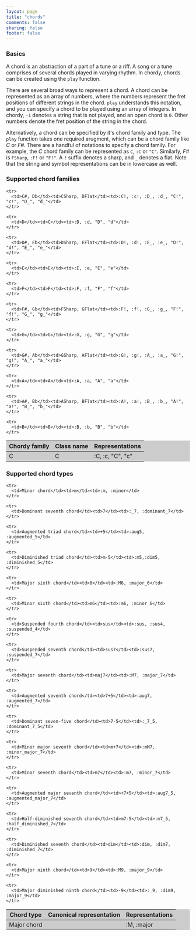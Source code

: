 ```yaml
---
layout: page
title: "chords"
comments: false
sharing: false
footer: false
---
```


### Basics
A chord is an abstraction of a part of a tune or a riff.
A song or a tune comprises of several chords played in varying rhythm.
In chordy, chords can be created using the <code>play</code> function.

There are several broad ways to represent a chord.
A chord can be represented as an array of numbers, where the numbers represent the fret positions of different strings in the chord.
<code>play</code> understands this notation, and you can specify a chord to be played using an array of integers.
In chordy, <code>-1</code> denotes a string that is not played, and an open chord is <code>0</code>.
Other numbers denote the fret position of the string in the chord.

<script src="https://gist.github.com/darth10/4967644.js?file=chords_with_array.rb"><!-- Gist  --></script>

Alternatively, a chord can be specified by it's chord family and type.
The <code>play</code> function takes one required arugment, which can be a chord family like <i>C</i> or <i>F#</i>.
There are a handful of notations to specify a chord family. For example, the <i>C</i> chord family can be represented as <code>C</code>, <code>:C</code> or <code>"C"</code>.
Similarly, <i>F#</i> is <code>FSharp</code>, <code>:F!</code> or <code>"F!"</code>. A <code>!</code> suffix denotes a sharp, and <code>_</code> denotes a flat.
Note that the string and symbol representations can be in lowercase as well.

<script src="https://gist.github.com/darth10/4967644.js?file=chords_with_family_type.rb"><!-- Gist  --></script>

### Supported chord families

<table class="chord_families_and_types" style="background:#CCC;">
  <thead>
    <tr>
      <th>Chordy family</th><th>Class name</th><th>Representations</th>
    </tr>
  </thead>

  <tbody>
    <tr>
      <td>C</td><td>C</td><td>:C, :c, "C", "c"</td>
    </tr>

    <tr>
      <td>C#, Db</td><td>CSharp, DFlat</td><td>:C!, :c!, :D_, :d_, "C!", "c!", "D_", "d_"</td>
    </tr>

    <tr>
      <td>D</td><td>C</td><td>:D, :d, "D", "d"</td>
    </tr>

    <tr>
      <td>D#, Eb</td><td>DSharp, EFlat</td><td>:D!, :d!, :E_, :e_, "D!", "d!", "E_", "e_"</td>
    </tr>

    <tr>
      <td>E</td><td>E</td><td>:E, :e, "E", "e"</td>
    </tr>

    <tr>
      <td>F</td><td>F</td><td>:F, :f, "F", "f"</td>
    </tr>

    <tr>
      <td>F#, Gb</td><td>FSharp, GFlat</td><td>:F!, :f!, :G_, :g_, "F!", "f!", "G_", "g_"</td>
    </tr>

    <tr>
      <td>G</td><td>G</td><td>:G, :g, "G", "g"</td>
    </tr>

    <tr>
      <td>G#, Ab</td><td>GSharp, AFlat</td><td>:G!, :g!, :A_, :a_, "G!", "g!", "A_", "a_"</td>
    </tr>

    <tr>
      <td>A</td><td>A</td><td>:A, :a, "A", "a"</td>
    </tr>

    <tr>
      <td>A#, Bb</td><td>ASharp, BFlat</td><td>:A!, :a!, :B_, :b_, "A!", "a!", "B_", "b_"</td>
    </tr>

    <tr>
      <td>B</td><td>B</td><td>:B, :b, "B", "b"</td>
    </tr>
  </tbody>
</table>


### Supported chord types

<table class="chord_families_and_types" style="background:#CCC;">
  <thead>
    <tr>
      <th>Chord type</th><th>Canonical representation</th><th>Representations</th>
    </tr>
  </thead>

  <tbody>
    <tr>
      <td>Major chord</td><td></td><td>:M, :major</td>
    </tr>

    <tr>
      <td>Minor chord</td><td>m</td><td>:m, :minor</td>
    </tr>

    <tr>
      <td>Dominant seventh chord</td><td>7</td><td>:_7, :dominant_7</td>
    </tr>

    <tr>
      <td>Augmented triad chord</td><td>+5</td><td>:aug5, :augmented_5</td>
    </tr>

    <tr>
      <td>Diminished triad chord</td><td>m-5</td><td>:m5,:dim5, :diminished_5</td>
    </tr>

    <tr>
      <td>Major sixth chord</td><td>6</td><td>:M6, :major_6</td>
    </tr>

    <tr>
      <td>Minor sixth chord</td><td>m6</td><td>:m6, :minor_6</td>
    </tr>

    <tr>
      <td>Suspended fourth chord</td><td>sus</td><td>:sus, :sus4, :suspended_4</td>
    </tr>

    <tr>
      <td>Suspended seventh chord</td><td>sus7</td><td>:sus7, :suspended_7</td>
    </tr>

    <tr>
      <td>Major seventh chord</td><td>maj7</td><td>:M7, :major_7</td>
    </tr>

    <tr>
      <td>Augmented seventh chord</td><td>7+5</td><td>:aug7, :augmented_7</td>
    </tr>

    <tr>
      <td>Dominant seven-five chord</td><td>7-5</td><td>:_7_5, :dominant_7_5</td>
    </tr>

    <tr>
      <td>Minor major seventh chord</td><td>m+7</td><td>:mM7, :minor_major_7</td>
    </tr>

    <tr>
      <td>Minor seventh chord</td><td>m7</td><td>:m7, :minor_7</td>
    </tr>

    <tr>
      <td>Augmented major seventh chord</td><td>+7+5</td><td>:aug7_5, :augmented_major_7</td>
    </tr>

    <tr>
      <td>Half-diminished seventh chord</td><td>m7-5</td><td>:m7_5, :half_diminished_7</td>
    </tr>

    <tr>
      <td>Diminished seventh chord</td><td>dim</td><td>:dim, :dim7, :diminished_7</td>
    </tr>

    <tr>
      <td>Major ninth chord</td><td>9</td><td>:M9, :major_9</td>
    </tr>

    <tr>
      <td>Major diminished ninth chord</td><td>-9</td><td>:_9, :dim9, :major_9</td>
    </tr>

  </tbody>
</table>

<script type="text/javascript">
  $(document).ready(function() {
    $(".chord_families_and_types").tablecloth({
      theme: "default",
      striped: true
    });
  });
</script>
